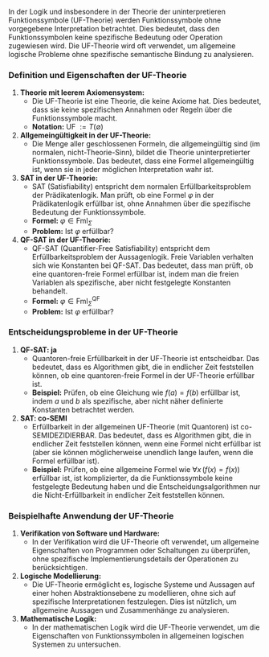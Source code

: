 In der Logik und insbesondere in der Theorie der uninterpretieren Funktionssymbole (UF-Theorie) werden Funktionssymbole ohne vorgegebene Interpretation betrachtet. Dies bedeutet, dass den Funktionssymbolen keine spezifische Bedeutung oder Operation zugewiesen wird. Die UF-Theorie wird oft verwendet, um allgemeine logische Probleme ohne spezifische semantische Bindung zu analysieren.
### Definition und Eigenschaften der UF-Theorie
1. **Theorie mit leerem Axiomensystem:**
   - Die UF-Theorie ist eine Theorie, die keine Axiome hat. Dies bedeutet, dass sie keine spezifischen Annahmen oder Regeln über die Funktionssymbole macht.
   - **Notation:** UF $:= T(\emptyset)$
2. **Allgemeingültigkeit in der UF-Theorie:**
   - Die Menge aller geschlossenen Formeln, die allgemeingültig sind (im normalen, nicht-Theorie-Sinn), bildet die Theorie uninterpretierter Funktionssymbole. Das bedeutet, dass eine Formel allgemeingültig ist, wenn sie in jeder möglichen Interpretation wahr ist.
3. **SAT in der UF-Theorie:**
   - SAT (Satisfiability) entspricht dem normalen Erfüllbarkeitsproblem der Prädikatenlogik. Man prüft, ob eine Formel $\varphi$ in der Prädikatenlogik erfüllbar ist, ohne Annahmen über die spezifische Bedeutung der Funktionssymbole.
   - **Formel:** $\varphi \in \text{Fml}_{\Sigma}$
   - **Problem:** Ist $\varphi$ erfüllbar?
4. **QF-SAT in der UF-Theorie:**
   - QF-SAT (Quantifier-Free Satisfiability) entspricht dem Erfüllbarkeitsproblem der Aussagenlogik. Freie Variablen verhalten sich wie Konstanten bei QF-SAT. Das bedeutet, dass man prüft, ob eine quantoren-freie Formel erfüllbar ist, indem man die freien Variablen als spezifische, aber nicht festgelegte Konstanten behandelt.
   - **Formel:** $\varphi \in \text{Fml}_{\Sigma}^{\text{QF}}$
   - **Problem:** Ist $\varphi$ erfüllbar?
### Entscheidungsprobleme in der UF-Theorie
1. **QF-SAT: ja**
   - Quantoren-freie Erfüllbarkeit in der UF-Theorie ist entscheidbar. Das bedeutet, dass es Algorithmen gibt, die in endlicher Zeit feststellen können, ob eine quantoren-freie Formel in der UF-Theorie erfüllbar ist.
   - **Beispiel:** Prüfen, ob eine Gleichung wie $f(a) = f(b)$ erfüllbar ist, indem $a$ und $b$ als spezifische, aber nicht näher definierte Konstanten betrachtet werden.
2. **SAT: co-SEMI**
   - Erfüllbarkeit in der allgemeinen UF-Theorie (mit Quantoren) ist co-SEMIDEZIDIERBAR. Das bedeutet, dass es Algorithmen gibt, die in endlicher Zeit feststellen können, wenn eine Formel nicht erfüllbar ist (aber sie können möglicherweise unendlich lange laufen, wenn die Formel erfüllbar ist).
   - **Beispiel:** Prüfen, ob eine allgemeine Formel wie $\forall x \, (f(x) = f(x))$ erfüllbar ist, ist komplizierter, da die Funktionssymbole keine festgelegte Bedeutung haben und die Entscheidungsalgorithmen nur die Nicht-Erfüllbarkeit in endlicher Zeit feststellen können.
### Beispielhafte Anwendung der UF-Theorie
1. **Verifikation von Software und Hardware:**
   - In der Verifikation wird die UF-Theorie oft verwendet, um allgemeine Eigenschaften von Programmen oder Schaltungen zu überprüfen, ohne spezifische Implementierungsdetails der Operationen zu berücksichtigen.
2. **Logische Modellierung:**
   - Die UF-Theorie ermöglicht es, logische Systeme und Aussagen auf einer hohen Abstraktionsebene zu modellieren, ohne sich auf spezifische Interpretationen festzulegen. Dies ist nützlich, um allgemeine Aussagen und Zusammenhänge zu analysieren.
3. **Mathematische Logik:**
   - In der mathematischen Logik wird die UF-Theorie verwendet, um die Eigenschaften von Funktionssymbolen in allgemeinen logischen Systemen zu untersuchen.
